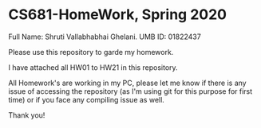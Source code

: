 # CS681-HomeWork, Spring 2020

Full Name: Shruti Vallabhabhai Ghelani.
UMB ID: 01822437


Please use this repository to garde my homework.

I have attached all HW01 to HW21 in this repository.

All Homework's are working in my PC, please let me know if there is any issue of accessing the 
repository (as I'm using git for this purpose for first time) or if you face any compiling issue as well.

Thank you!
